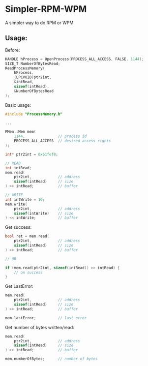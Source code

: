 # Simpler-RPM-WPM
A simpler way to do RPM or WPM  

## Usage:  

Before:
```cpp
HANDLE hProcess = OpenProcess(PROCESS_ALL_ACCESS, FALSE, 1144);
SIZE_T NumberOfBytesRead;
ReadProcessMemory(
    hProcess,
    (LPCVOID)ptr2int,
    &intRead,
    sizeof(intRead),
    &NumberOfBytesRead
);
```

Basic usage:
```cpp
#include "ProcessMemory.h"

...

PMem::Mem mem(
    1144,               // process id
    PROCESS_ALL_ACCESS  // desired access rights
);

int* ptr2int = 0x61fef8;

// READ
int intRead;
mem.read(
    ptr2int,            // address
    sizeof(intRead)     // size
) >> intRead;           // buffer

// WRITE
int intWrite = 10;
mem.write(
    ptr2int,            // address
    sizeof(intWrite)    // size
) << intWrite;          // buffer
```

Get success:  
```cpp
bool ret = mem.read(
    ptr2int,            // address
    sizeof(intRead)     // size
) >> intRead;           // buffer

// OR

if (mem.read(ptr2int, sizeof(intRead)) >> intRead) {
    // on success
}
```

Get LastError:   
```cpp
mem.read(
    ptr2int,            // address
    sizeof(intRead)     // size
) >> intRead;           // buffer

mem.lastError;          // last error
```

Get number of bytes written/read:   
```cpp
mem.read(
    ptr2int,            // address
    sizeof(intRead)     // size
) >> intRead;           // buffer

mem.numberOfBytes;      // number of bytes
```
